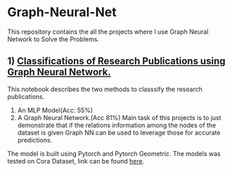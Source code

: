 # Graph-Neural-Net
This repository contains the all the projects where I use Graph Neural Network to Solve the Problems.


## 1) [Classifications of Research Publications using Graph Neural Network.](https://github.com/nrup323/Graph-Neural-Net/blob/main/Node%20Classifications%20GNN.ipynb)

This notebook describes the two methods to classsify the research publications.
  1) An MLP Model(Acc: 55%)
  2) A Graph Neural Network.(Acc 81%)
  Main task of this projects is to just demonstrate that if the relations information among the nodes of the dataset is given Graph NN can be used to leverage those for accurate predictions.
  
  The model is built using Pytorch and Pytorch Geometric.
  The models was tested on Cora Dataset, link can be found [here](https://relational.fit.cvut.cz/dataset/CORA).

